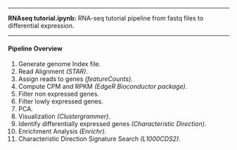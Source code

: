 _________________________________________________________________________________________________________


**RNAseq tutorial.ipynb:** RNA-seq tutorial pipeline from fastq files to differential expression.

_________________________________________________________________________________________________________

#### Pipeline Overview
1. Generate genome Index file. 
2. Read Alignment *(STAR)*. 
3. Assign reads to genes *(featureCounts)*.
4. Compute CPM and RPKM *(EdgeR Bioconductor package)*.
5. Filter non expressed genes.
6. Filter lowly expressed genes.
7. PCA.
8. Visualization *(Clustergrammer)*.
9. Identify differentially expressed genes *(Characteristic Direction)*.
10. Enrichment Analysis *(Enrichr)*. 
11. Characteristic Direction Signature Search *(L1000CDS2)*.
